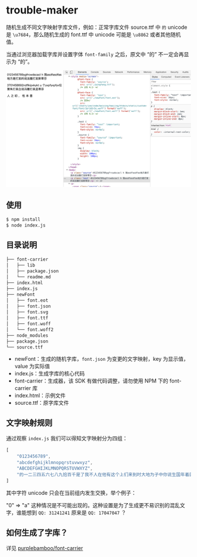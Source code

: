 # trouble-maker

随机生成不同文字映射字库文件，例如：正常字库文件 source.ttf 中 `的` unicode 是 `\u7684`，那么随机生成的 font.ttf 中 unicode 可能是 `\u8862` 或者其他随机值。

当通过浏览器加载字库并设置字体 `font-family` 之后，原文中 “的” 不一定会再显示为 “的”。

![eg](./example.png)

## 使用

```shell
$ npm install
$ node index.js
```

## 目录说明

```shell
├── font-carrier
│   ├── lib
│   ├── package.json
│   └── readme.md
├── index.html
├── index.js
├── newFont
│   ├── font.eot
│   ├── font.json
│   ├── font.svg
│   ├── font.ttf
│   ├── font.woff
│   └── font.woff2
├── node_modules
├── package.json
└── source.ttf
```

- newFont：生成的随机字库，`font.json` 为变更的文字映射，key 为显示值，value 为实际值
- index.js：生成字库的核心代码
- font-carrier：生成器，该 SDK 有做代码调整，请勿使用 NPM 下的 font-carrier 库
- index.html：示例文件
- source.ttf：原字库文件

## 文字映射规则

通过观察 `index.js` 我们可以得知文字映射分为四组：

```javascript
[
    "0123456789",
    "abcdefghijklmnopqrstuvwxyz",
    "ABCDEFGHIJKLMNOPQRSTUVWXYZ",
    "的一二三四五六七八九拾百千是了我不人在他有这个上们来到时大地为子中你说生国年着就那和要她出也得里后自以会家可下而过天去能对小多然于心学么之都好看起发当没成只如事把还用第样道想作种开美总从无情己面最女但现前些所同日手又行意动期它头经长儿回位分爱老因很给名法间斯知世什两次使身者被已亲其进此话常与活正感王李张刘陈杨黄赵吴周徐孙马朱胡郭何高林郑谢罗梁宋唐许韩冯邓曹彭曾萧田董袁潘蒋蔡余杜叶程苏魏吕丁任沈姚卢姜崔钟谭陆汪范金石廖贾夏韦付方白邹孟熊秦邱江尹薛闫段雷侯龙史陶黎贺顾毛郝龚邵万钱严覃武戴莫孔向汤"
]
```

其中字符 unicode 只会在当前组内发生交换，举个例子：

"0" => "a" 这种情况是不可能出现的。这种设置是为了生成更不易识别的混乱文字，谁能想到 `QQ: 31241241` 原来是 `QQ: 17047047` ？

## 如何生成了字库？

详见 [purplebamboo/font-carrier](https://github.com/purplebamboo/font-carrier)
